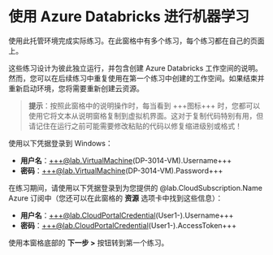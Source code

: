 # 使用 Azure Databricks 进行机器学习

使用此托管环境完成实际练习。在此窗格中有多个练习，每个练习都在自己的页面上。

这些练习设计为彼此独立运行，并包含创建 Azure Databricks 工作空间的说明。然而，您可以在后续练习中重复使用在第一个练习中创建的工作空间。如果结束并重新启动环境，您将需要重新创建云资源。

> **提示**：按照此窗格中的说明操作时，每当看到 +++图标+++ 时，您都可以使用它将文本从说明窗格复制到虚拟机界面。这对于复制代码特别有用，但请记住在运行之前可能需要修改粘贴的代码以修复缩进级别或格式！

使用以下凭据登录到 Windows：

- **用户名**：+++@lab.VirtualMachine(DP-3014-VM).Username+++
- **密码**：+++@lab.VirtualMachine(DP-3014-VM).Password+++

在练习期间，请使用以下凭据登录到为您提供的 @lab.CloudSubscription.Name Azure 订阅中（您还可以在此窗格的 **资源** 选项卡中找到这些信息）：

- **用户名**：+++@lab.CloudPortalCredential(User1-).Username+++
- **密码**：+++@lab.CloudPortalCredential(User1-).AccessToken+++

使用本窗格底部的 **下一步 >** 按钮转到第一个练习。
